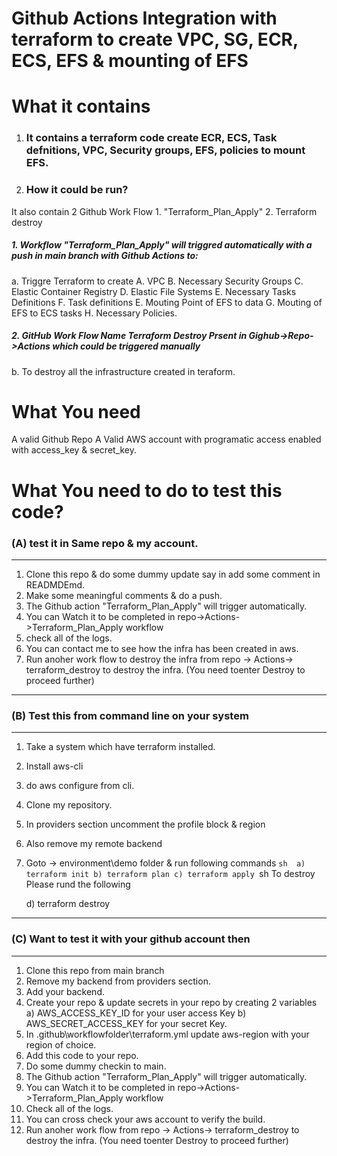 Github Actions Integration with terraform to create VPC, SG, ECR, ECS, EFS & mounting of EFS
==================================================================================================
# What it contains
1. ### It contains a terraform code create ECR, ECS, Task defnitions, VPC, Security groups, EFS, policies to mount EFS.

2. ### How it could be run?
It also contain 2 Github Work Flow 
    1. "Terraform_Plan_Apply"
    2. Terraform destroy

##### 1. Workflow "Terraform_Plan_Apply" will triggred automatically with a push in main branch with Github Actions to:

 a. Triggre Terraform to create 
    A. VPC
    B. Necessary Security Groups
    C. Elastic Container Registry
    D. Elastic File Systems
    E. Necessary Tasks Definitions
    F. Task definitions
    E. Mouting Point of EFS to data
    G. Mouting of EFS to ECS tasks
    H. Necessary Policies.

##### 2. GitHub Work Flow Name Terraform Destroy Prsent in Gighub->Repo->Actions which could be triggered manually 
b. To destroy all the infrastructure created in teraform.

What You need
===============
A valid Github Repo 
A Valid AWS account with programatic access enabled with access_key & secret_key.

What You need to do to test this code?
======================================
### (A) test it in Same repo & my account.
----------------------------------------
1. Clone this repo & do some dummy update say in add some comment in READMDEmd.
2. Make some meaningful comments & do a push.
3. The Github action "Terraform_Plan_Apply" will trigger automatically.
4. You can Watch it to be completed in repo->Actions->Terraform_Plan_Apply workflow
5. check all of the logs.
6. You can contact me to see how the infra has been created in aws.
7. Run anoher work flow to destroy the infra from 
   repo -> Actions-> terraform_destroy to destroy the infra. (You need toenter Destroy to proceed further)
----------------------------------------------
### (B) Test this from command line on your system
------------------------------
1. Take a system which have terraform installed.
2. Install aws-cli
3. do aws configure from cli.
4. Clone my repository.
5. In providers section uncomment the profile block & region
6. Also remove my remote backend
7. Goto -> environment\demo folder & run following commands
  ``sh 
   a) terraform init
   b) terraform plan
   c) terraform apply
  ``sh
   To destroy Please rund the following

   d) terraform destroy
-------------------------------------------------------
### (C) Want to test it with your github account then
---------------------------------------------------
1. Clone this repo from main branch
2. Remove my backend from providers section.
3. Add your backend.
4. Create your repo & update secrets in your repo by creating 2 variables 
    a) AWS_ACCESS_KEY_ID for your user access Key
    b) AWS_SECRET_ACCESS_KEY for your secret Key.
5. In .github\workflowfolder\terraform.yml update aws-region with your region of choice.
6. Add this code to your repo.
7. Do some dummy checkin to main.
8. The Github action "Terraform_Plan_Apply" will trigger automatically.
9. You can Watch it to be completed in repo->Actions->Terraform_Plan_Apply workflow
10. Check all of the logs.
11. You can cross check your aws account to verify the build.
12. Run anoher work flow from repo -> Actions-> terraform_destroy to destroy the infra. (You need toenter Destroy to proceed further)




